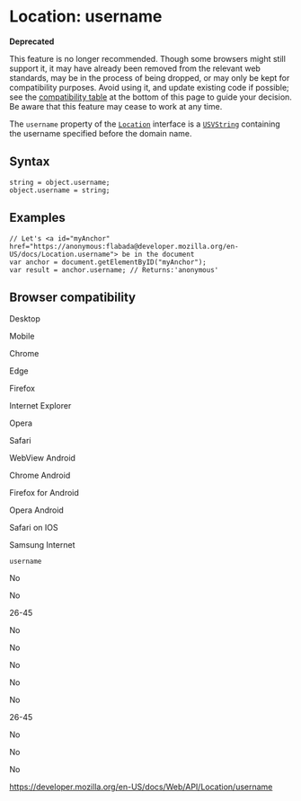 # Location: username

**Deprecated**

This feature is no longer recommended. Though some browsers might still support it, it may have already been removed from the relevant web standards, may be in the process of being dropped, or may only be kept for compatibility purposes. Avoid using it, and update existing code if possible; see the [compatibility table](#browser_compatibility) at the bottom of this page to guide your decision. Be aware that this feature may cease to work at any time.

The `username` property of the [`Location`](../location) interface is a [`USVString`](../usvstring) containing the username specified before the domain name.

## Syntax

    string = object.username;
    object.username = string;

## Examples

    // Let's <a id="myAnchor" href="https://anonymous:flabada@developer.mozilla.org/en-US/docs/Location.username"> be in the document
    var anchor = document.getElementByID("myAnchor");
    var result = anchor.username; // Returns:'anonymous'

## Browser compatibility

Desktop

Mobile

Chrome

Edge

Firefox

Internet Explorer

Opera

Safari

WebView Android

Chrome Android

Firefox for Android

Opera Android

Safari on IOS

Samsung Internet

`username`

No

No

26-45

No

No

No

No

No

26-45

No

No

No

<a href="https://developer.mozilla.org/en-US/docs/Web/API/Location/username" class="_attribution-link">https://developer.mozilla.org/en-US/docs/Web/API/Location/username</a>
